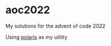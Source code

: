 # aoc2022

My solutions for the advent of code 2022

Using [polaris](https://github.com/Tch1b0/polaris) as my utility

